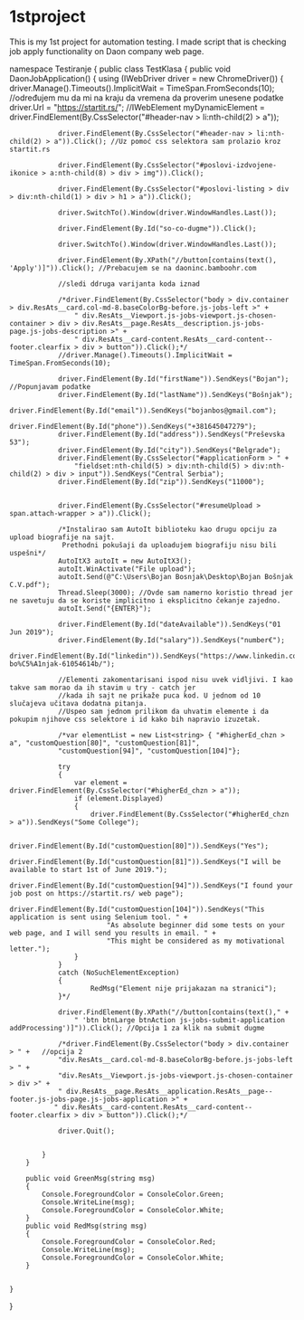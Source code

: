 # 1stproject
This is my 1st project for automation testing. I made script that is checking job apply functionality on Daon company web page.

namespace Testiranje
{
    public class TestKlasa
    {
        public void DaonJobApplication()
        {
            using (IWebDriver driver = new ChromeDriver())
            {
                driver.Manage().Timeouts().ImplicitWait = TimeSpan.FromSeconds(10); //određujem mu da mi na kraju da vremena da proverim unesene podatke
                driver.Url = "https://startit.rs/";
                //IWebElement myDynamicElement = driver.FindElement(By.CssSelector("#header-nav > li:nth-child(2) > a"));
                                
                driver.FindElement(By.CssSelector("#header-nav > li:nth-child(2) > a")).Click(); //Uz pomoć css selektora sam prolazio kroz startit.rs
                
                driver.FindElement(By.CssSelector("#poslovi-izdvojene-ikonice > a:nth-child(8) > div > img")).Click();

                driver.FindElement(By.CssSelector("#poslovi-listing > div > div:nth-child(1) > div > h1 > a")).Click();

                driver.SwitchTo().Window(driver.WindowHandles.Last());

                driver.FindElement(By.Id("so-co-dugme")).Click();

                driver.SwitchTo().Window(driver.WindowHandles.Last());
                
                driver.FindElement(By.XPath("//button[contains(text(), 'Apply')]")).Click(); //Prebacujem se na daoninc.bamboohr.com

                //sledi ddruga varijanta koda iznad

                /*driver.FindElement(By.CssSelector("body > div.container > div.ResAts__card.col-md-8.baseColorBg-before.js-jobs-left >" +
                    " div.ResAts__Viewport.js-jobs-viewport.js-chosen-container > div > div.ResAts__page.ResAts__description.js-jobs-page.js-jobs-description >" +
                    " div.ResAts__card-content.ResAts__card-content--footer.clearfix > div > button")).Click();*/
                //driver.Manage().Timeouts().ImplicitWait = TimeSpan.FromSeconds(10);  

                driver.FindElement(By.Id("firstName")).SendKeys("Bojan"); //Popunjavam podatke
                driver.FindElement(By.Id("lastName")).SendKeys("Bošnjak");
                driver.FindElement(By.Id("email")).SendKeys("bojanbos@gmail.com");
                driver.FindElement(By.Id("phone")).SendKeys("+381645047279");
                driver.FindElement(By.Id("address")).SendKeys("Preševska 53");
                driver.FindElement(By.Id("city")).SendKeys("Belgrade");
                driver.FindElement(By.CssSelector("#applicationForm > " +
                    "fieldset:nth-child(5) > div:nth-child(5) > div:nth-child(2) > div > input")).SendKeys("Central Serbia");
                driver.FindElement(By.Id("zip")).SendKeys("11000");


                driver.FindElement(By.CssSelector("#resumeUpload > span.attach-wrapper > a")).Click();

                /*Instalirao sam AutoIt biblioteku kao drugu opciju za upload biografije na sajt. 
                 Prethodni pokušaji da uploadujem biografiju nisu bili uspešni*/
                AutoItX3 autoIt = new AutoItX3();
                autoIt.WinActivate("File upload");
                autoIt.Send(@"C:\Users\Bojan Bosnjak\Desktop\Bojan Bošnjak C.V.pdf");
                Thread.Sleep(3000); //Ovde sam namerno koristio thread jer ne savetuju da se koriste implicitno i eksplicitno čekanje zajedno.
                autoIt.Send("{ENTER}");

                driver.FindElement(By.Id("dateAvailable")).SendKeys("01 Jun 2019");
                driver.FindElement(By.Id("salary")).SendKeys("number€");
                driver.FindElement(By.Id("linkedin")).SendKeys("https://www.linkedin.com/in/bojan-bo%C5%A1njak-61054614b/");

                //Elementi zakomentarisani ispod nisu uvek vidljivi. I kao takve sam morao da ih stavim u try - catch jer
                //kada ih sajt ne prikaže puca kod. U jednom od 10 slučajeva učitava dodatna pitanja.
                //Uspeo sam jednom prilikom da uhvatim elemente i da pokupim njihove css selektore i id kako bih napravio izuzetak.
                
                /*var elementList = new List<string> { "#higherEd_chzn > a", "customQuestion[80]", "customQuestion[81]",
                "customQuestion[94]", "customQuestion[104]"};

                try
                {
                    var element = driver.FindElement(By.CssSelector("#higherEd_chzn > a"));
                    if (element.Displayed)
                    {
                        driver.FindElement(By.CssSelector("#higherEd_chzn > a")).SendKeys("Some College");

                        driver.FindElement(By.Id("customQuestion[80]")).SendKeys("Yes");
                        driver.FindElement(By.Id("customQuestion[81]")).SendKeys("I will be available to start 1st of June 2019.");
                        driver.FindElement(By.Id("customQuestion[94]")).SendKeys("I found your job post on https://startit.rs/ web page");
                        driver.FindElement(By.Id("customQuestion[104]")).SendKeys("This application is sent using Selenium tool. " +
                            "As absolute beginner did some tests on your web page, and I will send you results in email. " +
                            "This might be considered as my motivational letter.");
                    }
                }
                catch (NoSuchElementException)
                {
                        RedMsg("Element nije prijakazan na stranici");
                }*/

                driver.FindElement(By.XPath("//button[contains(text()," +
                    " 'btn btnLarge btnAction js-jobs-submit-application addProcessing')]")).Click(); //Opcija 1 za klik na submit dugme

                /*driver.FindElement(By.CssSelector("body > div.container > " +   //opcija 2
                "div.ResAts__card.col-md-8.baseColorBg-before.js-jobs-left > " +
                "div.ResAts__Viewport.js-jobs-viewport.js-chosen-container > div >" +
                " div.ResAts__page.ResAts__application.ResAts__page--footer.js-jobs-page.js-jobs-application >" +
               " div.ResAts__card-content.ResAts__card-content--footer.clearfix > div > button")).Click();*/

                driver.Quit();

               
            }
        }

        public void GreenMsg(string msg)
        {
            Console.ForegroundColor = ConsoleColor.Green;
            Console.WriteLine(msg);
            Console.ForegroundColor = ConsoleColor.White;
        }
        public void RedMsg(string msg)
        {
            Console.ForegroundColor = ConsoleColor.Red;
            Console.WriteLine(msg);
            Console.ForegroundColor = ConsoleColor.White;
        }


    }
}
